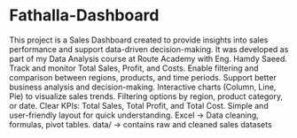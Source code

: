 # Fathalla-Dashboard
This project is a Sales Dashboard created to provide insights into sales performance and support data-driven decision-making.
It was developed as part of my Data Analysis course at Route Academy with Eng. Hamdy Saeed.
Track and monitor Total Sales, Profit, and Costs.
Enable filtering and comparison between regions, products, and time periods.
Support better business analysis and decision-making.
Interactive charts (Column, Line, Pie) to visualize sales trends.
Filtering options by region, product category, or date.
Clear KPIs: Total Sales, Total Profit, and Total Cost.
Simple and user-friendly layout for quick understanding.
Excel → Data cleaning, formulas, pivot tables.
data/ → contains raw and cleaned sales datasets

